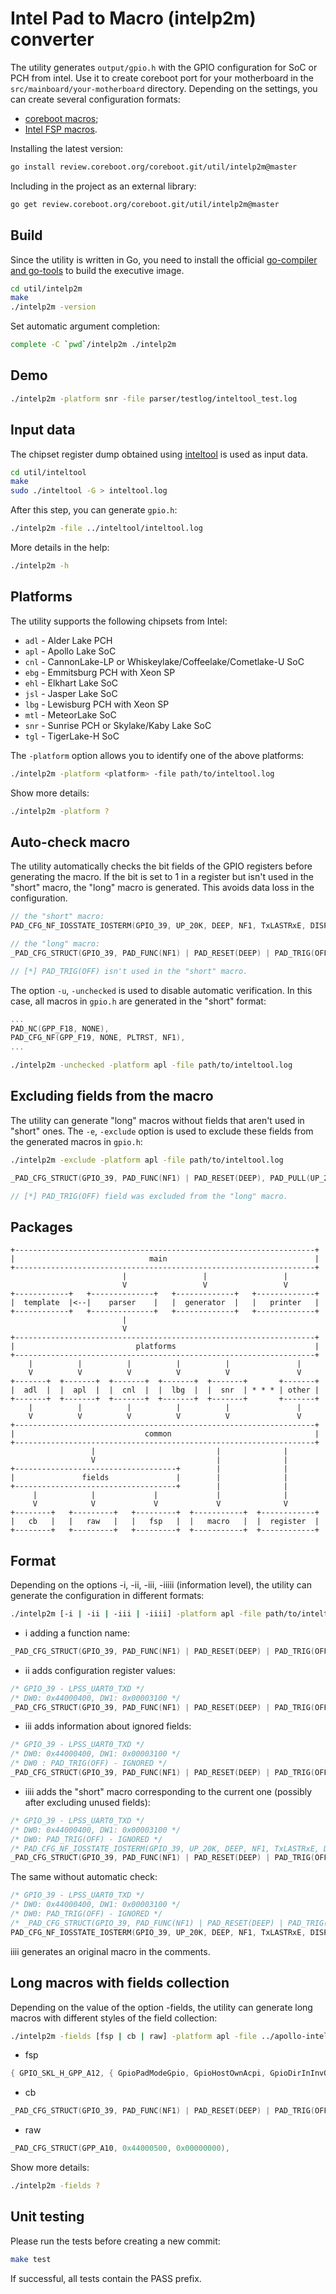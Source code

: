Intel Pad to Macro (intelp2m) converter
=======================================

The utility generates `output/gpio.h` with the GPIO configuration for SoC or PCH from intel.
Use it to create coreboot port for your motherboard in the `src/mainboard/your-motherboard`
directory. Depending on the settings, you can create several configuration formats:
- [coreboot macros](../../getting_started/gpio.md);
- [Intel FSP macros](../../soc/intel/fsp/index.md).

Installing the latest version:

```bash
go install review.coreboot.org/coreboot.git/util/intelp2m@master
```

Including in the project as an external library:

```bash
go get review.coreboot.org/coreboot.git/util/intelp2m@master
```

## Build

Since the utility is written in Go, you need to install the official
[go-compiler and go-tools](https://go.dev/dl/) to build the executive
image.

```bash
cd util/intelp2m
make
./intelp2m -version
```

Set automatic argument completion:

```bash
complete -C `pwd`/intelp2m ./intelp2m
```

## Demo

```bash
./intelp2m -platform snr -file parser/testlog/inteltool_test.log
```

## Input data

The chipset register dump obtained using [inteltool](../../util.md) is used as input data.

```bash
cd util/inteltool
make
sudo ./inteltool -G > inteltool.log
```

After this step, you can generate `gpio.h`:

```bash
./intelp2m -file ../inteltool/inteltool.log
```

More details in the help:

```bash
./intelp2m -h
```

## Platforms

The utility supports the following chipsets from Intel:

* `adl` - Alder Lake PCH
* `apl` - Apollo Lake SoC
* `cnl` - CannonLake-LP or Whiskeylake/Coffeelake/Cometlake-U SoC
* `ebg` - Emmitsburg PCH with Xeon SP
* `ehl` - Elkhart Lake SoC
* `jsl` - Jasper Lake SoC
* `lbg` - Lewisburg PCH with Xeon SP
* `mtl` - MeteorLake SoC
* `snr` - Sunrise PCH or Skylake/Kaby Lake SoC
* `tgl` - TigerLake-H SoC

The `-platform` option allows you to identify one of the above platforms:

```bash
./intelp2m -platform <platform> -file path/to/inteltool.log
```

Show more details:

```bash
./intelp2m -platform ?
```

## Auto-check macro

The utility automatically checks the bit fields of the GPIO registers before generating the macro.
If the bit is set to 1 in a register but isn't used in the "short" macro, the "long" macro is
generated. This avoids data loss in the configuration.

```c
// the "short" macro:
PAD_CFG_NF_IOSSTATE_IOSTERM(GPIO_39, UP_20K, DEEP, NF1, TxLASTRxE, DISPUPD),

// the "long" macro:
_PAD_CFG_STRUCT(GPIO_39, PAD_FUNC(NF1) | PAD_RESET(DEEP) | PAD_TRIG(OFF), PAD_PULL(UP_20K) | PAD_IOSTERM(DISPUPD)),

// [*] PAD_TRIG(OFF) isn't used in the "short" macro.
```

The option `-u`, `-unchecked` is used to disable automatic verification.
In this case, all macros in `gpio.h` are generated in the "short" format:

```c
...
PAD_NC(GPP_F18, NONE),
PAD_CFG_NF(GPP_F19, NONE, PLTRST, NF1),
...
```

```bash
./intelp2m -unchecked -platform apl -file path/to/inteltool.log
```

## Excluding fields from the macro

The utility can generate "long" macros without fields that aren't used in "short" ones.
The `-e`, `-exclude` option is used to exclude these fields from the generated macros in
`gpio.h`:

```bash
./intelp2m -exclude -platform apl -file path/to/inteltool.log
```

```c
_PAD_CFG_STRUCT(GPIO_39, PAD_FUNC(NF1) | PAD_RESET(DEEP), PAD_PULL(UP_20K) | PAD_IOSTERM(DISPUPD)),

// [*] PAD_TRIG(OFF) field was excluded from the "long" macro.
```

## Packages

```text
+-------------------------------------------------------------------+
|                              main                                 |
+-------------------------------------------------------------------+
                         |                 |                 |
                         V                 V                 V
+------------+   +--------------+   +-------------+   +-------------+
|  template  |<--|    parser    |   |  generator  |   |   printer   |
+------------+   +--------------+   +-------------+   +-------------+
                         |
                         V
+-------------------------------------------------------------------+
|                           platforms                               |
+-------------------------------------------------------------------+
    |          |          |          |          |               |
    V          V          V          V          V               V
+-------+  +-------+  +-------+  +-------+  +-------+       +-------+
|  adl  |  |  apl  |  |  cnl  |  |  lbg  |  |  snr  | * * * | other |
+-------+  +-------+  +-------+  +-------+  +-------+       +-------+
    |          |          |          |          |               |
    V          V          V          V          V               V
+-------------------------------------------------------------------+
|                             common                                |
+-------------------------------------------------------------------+
                  |                           |              |
                  V                           |              |
+------------------------------------+        |              |
|               fields               |        |              |
+------------------------------------+        |              |
     |            |             |             |              |
     V            V             V             V              V
+--------+   +---------+   +---------+  +-----------+  +------------+
|   cb   |   |   raw   |   |   fsp   |  |   macro   |  |  register  |
+--------+   +---------+   +---------+  +-----------+  +------------+
```

## Format

Depending on the options -i, -ii, -iii, -iiiii (information level),
the utility can generate the configuration in different formats:

```bash
./intelp2m [-i | -ii | -iii | -iiii] -platform apl -file path/to/inteltool.log
```

* i adding a function name:

```c
_PAD_CFG_STRUCT(GPIO_39, PAD_FUNC(NF1) | PAD_RESET(DEEP) | PAD_TRIG(OFF), PAD_PULL(UP_20K) | PAD_IOSTERM(DISPUPD)), /* LPSS_UART0_TXD */
```

* ii adds configuration register values:

```c
/* GPIO_39 - LPSS_UART0_TXD */
/* DW0: 0x44000400, DW1: 0x00003100 */
_PAD_CFG_STRUCT(GPIO_39, PAD_FUNC(NF1) | PAD_RESET(DEEP) | PAD_TRIG(OFF), PAD_PULL(UP_20K) | PAD_IOSTERM(DISPUPD)),
```

* iii adds information about ignored fields:

```c
/* GPIO_39 - LPSS_UART0_TXD */
/* DW0: 0x44000400, DW1: 0x00003100 */
/* DW0 : PAD_TRIG(OFF) - IGNORED */
_PAD_CFG_STRUCT(GPIO_39, PAD_FUNC(NF1) | PAD_RESET(DEEP) | PAD_TRIG(OFF), PAD_PULL(UP_20K) | PAD_IOSTERM(DISPUPD)),
```

* iiii adds the "short" macro corresponding to the current one (possibly after excluding unused fields):

```c
/* GPIO_39 - LPSS_UART0_TXD */
/* DW0: 0x44000400, DW1: 0x00003100 */
/* DW0: PAD_TRIG(OFF) - IGNORED */
/* PAD_CFG_NF_IOSSTATE_IOSTERM(GPIO_39, UP_20K, DEEP, NF1, TxLASTRxE, DISPUPD), */
_PAD_CFG_STRUCT(GPIO_39, PAD_FUNC(NF1) | PAD_RESET(DEEP) | PAD_TRIG(OFF), PAD_PULL(UP_20K) | PAD_IOSTERM(DISPUPD)),
```

The same without automatic check:

```c
/* GPIO_39 - LPSS_UART0_TXD */
/* DW0: 0x44000400, DW1: 0x00003100 */
/* DW0: PAD_TRIG(OFF) - IGNORED */
/* _PAD_CFG_STRUCT(GPIO_39, PAD_FUNC(NF1) | PAD_RESET(DEEP) | PAD_TRIG(OFF), PAD_PULL(UP_20K) | PAD_IOSTERM(DISPUPD)), */
PAD_CFG_NF_IOSSTATE_IOSTERM(GPIO_39, UP_20K, DEEP, NF1, TxLASTRxE, DISPUPD),
```

iiii generates an original macro in the comments.

## Long macros with fields collection

Depending on the value of the option -fields, the utility can generate
long macros with different styles of the field collection:

```bash
./intelp2m -fields [fsp | cb | raw] -platform apl -file ../apollo-inteltool.log
```

* fsp

```c
{ GPIO_SKL_H_GPP_A12, { GpioPadModeGpio, GpioHostOwnAcpi, GpioDirInInvOut, GpioOutLow, GpioIntSci | GpioIntLvlEdgDis, GpioResetNormal GpioTermNone, GpioPadConfigLock },
```

* cb

```c
_PAD_CFG_STRUCT(GPIO_39, PAD_FUNC(NF1) | PAD_RESET(DEEP) | PAD_TRIG(OFF), PAD_PULL(UP_20K) | PAD_IOSTERM(DISPUPD)),
```

* raw

```c
_PAD_CFG_STRUCT(GPP_A10, 0x44000500, 0x00000000),
```

Show more details:

```bash
./intelp2m -fields ?
```

## Unit testing

Please run the tests before creating a new commit:

```bash
make test
```

If successful, all tests contain the PASS prefix.
